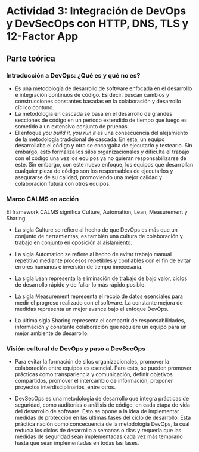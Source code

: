 # Actividad 3: Integración de DevOps y DevSecOps con HTTP, DNS, TLS y 12-Factor App

## Parte teórica

### Introducción a DevOps: ¿Qué es y qué no es?

- Es una metodología de desarrollo de software enfocada en el desarrollo e integración continuos de código. Es decir, buscan cambios y construcciones constantes basadas en la colaboración y desarrollo cíclico contuno.
- La metodología en cascada se basa en el desarrollo de grandes secciones de código en un período extendido de tiempo que luego es sometido a un extensivo conjunto de pruebas. 
- El enfoque *you build it, you run it* es una consecuencia del alejamiento de la metodología tradicional de cascada. En esta, un equipo desarrollaba el código y otro se encargaba de ejecutarlo y testearlo. Sin embargo, esto formaliza los silos organizacionales y dificulta el trabajo con el código una vez los equipos ya no quieran responsabilizarse de este. Sin embargo, con este nuevo enfoque, los equipos que desarrollan cualquier pieza de código son los responsables de ejecutarlos y asegurarse de su calidad, promoviendo una mejor calidad y colaboración futura con otros equipos.


### Marco CALMS en acción

El framework CALMS significa Culture, Automation, Lean, Measurement y Sharing.

- La sigla Culture se refiere al hecho de que DevOps es más que un conjunto de herramientas, es también una cultura de colaboración y trabajo en conjunto en oposición al aislamiento.

- La sigla Automation se refiere al hecho de evitar trabajo manual repetitivo mediante procesos repetibles y confiables con el fin de evitar errores humanos e inversión de tiempo innecesaria.

- La sigla Lean representa la eliminación de trabajo de bajo valor, ciclos de desarrollo rápido y de fallar lo más rápido posible.

- La sigla Measurement representa el recojo de datos esenciales para medir el progreso realizado con el software. La constante mejora de medidas representa un mejor avance bajo el enfoque DevOps.

- La última sigla Sharing representa el compartir de responsabilidades, información y constante colaboración que requiere un equipo para un mejor ambiente de desarrollo.

### Visión cultural de DevOps y paso a DevSecOps

- Para evitar la formación de silos organizacionales, promover la colaboración entre equipos es esencial. Para esto, se pueden promover prácticas como transpariencia y comunicación, definir objetivos compartidos, promover el intercambio de información, proponer proyectos interdisciplinarios, entre otros.

- DevSecOps es una metodología de desarrollo que integra prácticas de seguridad, como auditorías o análisis de código, en cada etapa de vida del desarrollo de software. Esto se opone a la idea de implementar medidas de protección en las últimas fases del ciclo de desarrollo. Esta práctica nación como concecuencia de la metodología DevOps, la cual reducía los ciclos de desarrollo a semanas o días y requería que las medidas de seguridad sean implementadas cada vez más temprano hasta que sean implementadas en todas las fases.


